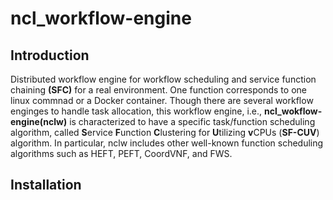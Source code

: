 # ncl_workflow-engine
## Introduction
Distributed workflow engine for workflow scheduling and service function chaining **(SFC)** for a real environment.
One function corresponds to one linux commnad or a Docker container.
Though there are several workflow enginges to handle task allocation, this workflow engine, i.e., **ncl_wokflow-engine(nclw)** is characterized to have a specific task/function scheduling algorithm, called **S**ervice **F**unction **C**lustering for **U**tilizing **v**CPUs (**SF-CUV**) algorithm. In particular, nclw includes other well-known function scheduling algorithms such as HEFT, PEFT, CoordVNF, and FWS. 
## Installation
